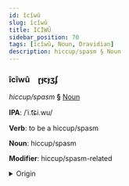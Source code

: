 ```yaml
---
id: îcîwû
slug: îcîwû
title: İCİWÛ
sidebar_position: 70
tags: [îcîwû, Noun, Dravidian]
description: hiccup/spasm § Noun
---
```


### îcîwû&emsp;<span kind="abugida">ɽɟꞇɟʒʄ</span>

*hiccup/spasm* **§** [Noun](../../tags/Noun)

**IPA**: /ˈi.t͡ɕi.wu/

**Verb**: to be a hiccup/spasm

**Noun**: hiccup/spasm

**Modifier**: hiccup/spasm-related

<details>
    <summary>Origin</summary>
    Tamil இசிவு icivu /i.ci.ʋu/<br/>
    <em>Dravidian Language Family</em>
</details>